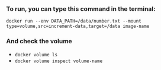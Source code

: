 ### To run, you can type this command in the terminal:
```docker run --env DATA_PATH=/data/number.txt --mount type=volume,src=increment-data,target=/data image-name```

### And check the volume
- ```docker volume ls```
- ```docker volume inspect volume-name```
